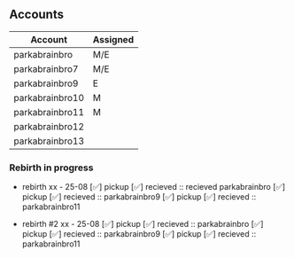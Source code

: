 ## Accounts

| Account           | Assigned      |
|-------------------|---------------|
| parkabrainbro     | M/E           |
| parkabrainbro7    | M/E           |
| parkabrainbro9    | E             |
| parkabrainbro10   | M             |
| parkabrainbro11   | M             |
| parkabrainbro12   |               |
| parkabrainbro13   |               |


### Rebirth in progress

- rebirth xx - 25-08
[✅] pickup [✅] recieved :: recieved parkabrainbro
[✅] pickup [✅] recieved :: parkabrainbro9
[✅] pickup [✅] recieved :: parkabrainbro11

- rebirth #2 xx - 25-08
[✅] pickup [✅] recieved :: parkabrainbro
[✅] pickup [✅] recieved :: parkabrainbro9
[✅] pickup [✅] recieved :: parkabrainbro11